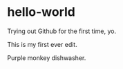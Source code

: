 # hello-world
Trying out Github for the first time, yo.

This is my first ever edit.

Purple monkey dishwasher.
